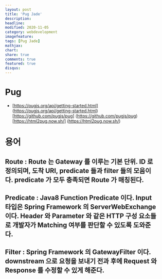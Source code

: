 ```yaml
---
layout: post
title: 'Pug Jade'
description:
headline:
modified: 2020-11-05
category: webdevelopment
imagefeature:
tags: [Pug Jade]
mathjax:
chart:
share: true
comments: true
featured: true
disqus:
---
```


# Pug

-   [https://pugjs.org/api/getting-started.html] (https://pugjs.org/api/getting-started.html)
    [https://github.com/pugjs/pug] (https://github.com/pugjs/pug)
    [https://html2pug.now.sh/] (https://html2pug.now.sh/)

# 용어

## Route : Route 는 Gateway 를 이루는 기본 단위. ID 로 정의되며, 도착 URI, predicate 들과 filter 들의 모음이다. predicate 가 모두 충족되면 Route 가 매칭된다.

## Predicate : Java8 Function Predicate 이다. Input 타입은 Spring Framework 의 ServerWebExchange 이다. Header 와 Parameter 와 같은 HTTP 구성 요소들로 개발자가 Matching 여부를 판단할 수 있도록 도와준다.

## Filter : Spring Framework 의 GatewayFilter 이다. downstream 으로 요청을 보내기 전과 후에 Request 와 Response 를 수정할 수 있게 해준다.
